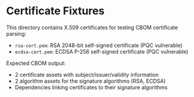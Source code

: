 # Certificate Fixtures

This directory contains X.509 certificates for testing CBOM certificate parsing:

- `rsa-cert.pem`: RSA 2048-bit self-signed certificate (PQC vulnerable)
- `ecdsa-cert.pem`: ECDSA P-256 self-signed certificate (PQC vulnerable)

Expected CBOM output:
- 2 certificate assets with subject/issuer/validity information
- 2 algorithm assets for the signature algorithms (RSA, ECDSA)
- Dependencies linking certificates to their signature algorithms